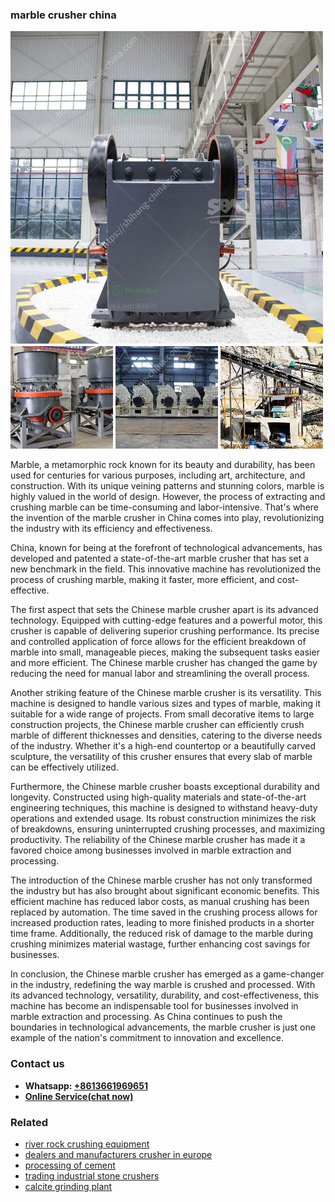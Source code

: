 <h3>marble crusher china</h3><img src='1706766922.jpg' alt=''><p>Marble, a metamorphic rock known for its beauty and durability, has been used for centuries for various purposes, including art, architecture, and construction. With its unique veining patterns and stunning colors, marble is highly valued in the world of design. However, the process of extracting and crushing marble can be time-consuming and labor-intensive. That's where the invention of the marble crusher in China comes into play, revolutionizing the industry with its efficiency and effectiveness.</p><p>China, known for being at the forefront of technological advancements, has developed and patented a state-of-the-art marble crusher that has set a new benchmark in the field. This innovative machine has revolutionized the process of crushing marble, making it faster, more efficient, and cost-effective.</p><p>The first aspect that sets the Chinese marble crusher apart is its advanced technology. Equipped with cutting-edge features and a powerful motor, this crusher is capable of delivering superior crushing performance. Its precise and controlled application of force allows for the efficient breakdown of marble into small, manageable pieces, making the subsequent tasks easier and more efficient. The Chinese marble crusher has changed the game by reducing the need for manual labor and streamlining the overall process.</p><p>Another striking feature of the Chinese marble crusher is its versatility. This machine is designed to handle various sizes and types of marble, making it suitable for a wide range of projects. From small decorative items to large construction projects, the Chinese marble crusher can efficiently crush marble of different thicknesses and densities, catering to the diverse needs of the industry. Whether it's a high-end countertop or a beautifully carved sculpture, the versatility of this crusher ensures that every slab of marble can be effectively utilized.</p><p>Furthermore, the Chinese marble crusher boasts exceptional durability and longevity. Constructed using high-quality materials and state-of-the-art engineering techniques, this machine is designed to withstand heavy-duty operations and extended usage. Its robust construction minimizes the risk of breakdowns, ensuring uninterrupted crushing processes, and maximizing productivity. The reliability of the Chinese marble crusher has made it a favored choice among businesses involved in marble extraction and processing.</p><p>The introduction of the Chinese marble crusher has not only transformed the industry but has also brought about significant economic benefits. This efficient machine has reduced labor costs, as manual crushing has been replaced by automation. The time saved in the crushing process allows for increased production rates, leading to more finished products in a shorter time frame. Additionally, the reduced risk of damage to the marble during crushing minimizes material wastage, further enhancing cost savings for businesses.</p><p>In conclusion, the Chinese marble crusher has emerged as a game-changer in the industry, redefining the way marble is crushed and processed. With its advanced technology, versatility, durability, and cost-effectiveness, this machine has become an indispensable tool for businesses involved in marble extraction and processing. As China continues to push the boundaries in technological advancements, the marble crusher is just one example of the nation's commitment to innovation and excellence.</p><h3>Contact us</h3><ul><li><strong>Whatsapp:&nbsp;<a href="https://wa.me/8613661969651">+8613661969651</a></strong></li><li><a href="https://swt.shibang-china.com/?git&amp;zhl&amp;marble crusher china"><strong>Online Service(chat now)</strong></a></li></ul><h3>Related</h3><ul><li><a href='river rock crushing equipment.md'>river rock crushing equipment</a></li><li><a href='dealers and manufacturers crusher in europe.md'>dealers and manufacturers crusher in europe</a></li><li><a href='processing of cement.md'>processing of cement</a></li><li><a href='trading industrial stone crushers.md'>trading industrial stone crushers</a></li><li><a href='calcite grinding plant.md'>calcite grinding plant</a></li></ul>